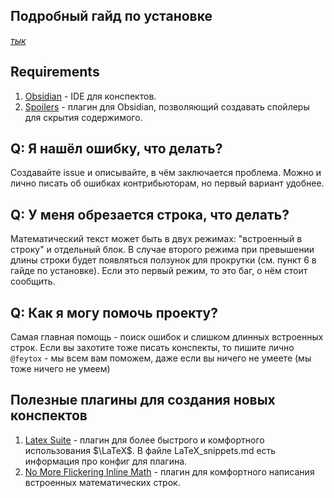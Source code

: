 ## Подробный гайд по установке
[*тык*](https://github.com/feytox/calculus-summaries/blob/main/Tutorial.md)

## Requirements
1. [Obsidian](https://obsidian.md/) - IDE для конспектов.
2. [Spoilers](https://obsidian.md/plugins?id=spoilers) - плагин для Obsidian, позволяющий создавать спойлеры для скрытия содержимого.

## Q: Я нашёл ошибку, что делать?
Создавайте issue и описывайте, в чём заключается проблема. Можно и лично писать об ошибках контрибьюторам, но первый вариант удобнее.

## Q: У меня обрезается строка, что делать?
Математический текст может быть в двух режимах: "встроенный в строку" и отдельный блок. В случае второго режима при превышении длины строки будет появляться ползунок для прокрутки (см. пункт 6 в гайде по установке). Если это первый режим, то это баг, о нём стоит сообщить.

## Q: Как я могу помочь проекту?
Самая главная помощь - поиск ошибок и слишком длинных встроенных строк. Если вы захотите тоже писать конспекты, то пишите лично `@feytox` - мы всем вам поможем, даже если вы ничего не умеете (мы тоже ничего не умеем)

## Полезные плагины для создания новых конспектов
1. [Latex Suite](https://obsidian.md/plugins?id=latex-suite) - плагин для более быстрого и комфортного использования $\LaTeX$. В файле LaTeX_snippets.md есть информация про конфиг для плагина.
2. [No More Flickering Inline Math](https://obsidian.md/plugins?id=inline-math) - плагин для комфортного написания встроенных математических строк.